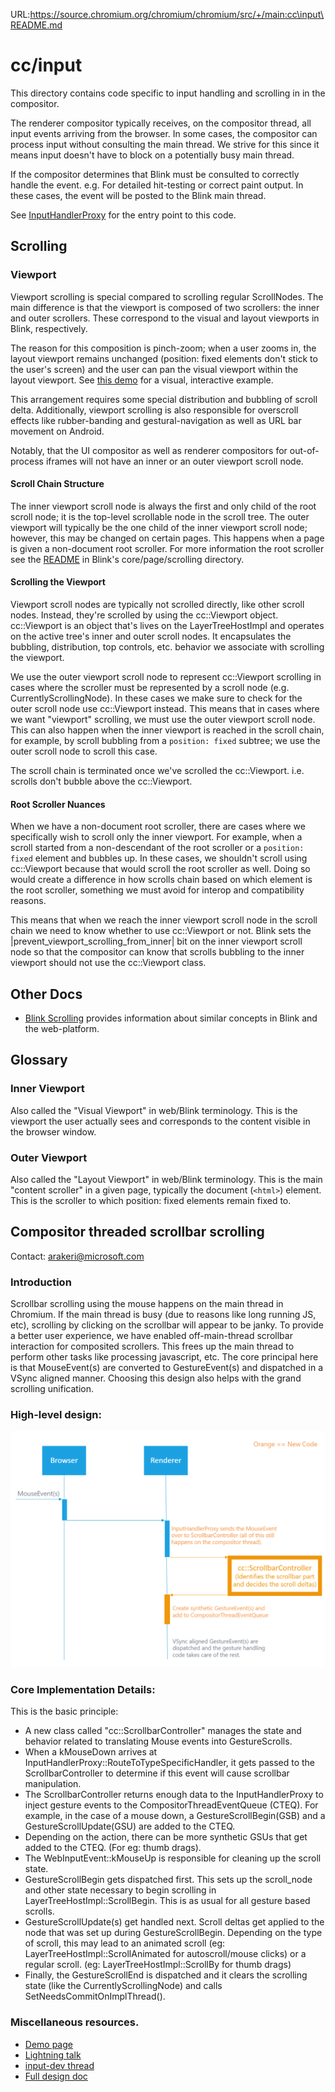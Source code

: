 URL:https://source.chromium.org/chromium/chromium/src/+/main:cc\input\README.md
# cc/input

This directory contains code specific to input handling and scrolling in in the
compositor.

The renderer compositor typically receives, on the compositor thread, all input
events arriving from the browser. In some cases, the compositor can process
input without consulting the main thread. We strive for this since it means
input doesn't have to block on a potentially busy main thread.

If the compositor determines that Blink must be consulted to correctly handle
the event. e.g. For detailed hit-testing or correct paint output. In these
cases, the event will be posted to the Blink main thread.

See [InputHandlerProxy](../../ui/events/blink/input_handler_proxy.cc) for the
entry point to this code.

## Scrolling

### Viewport

Viewport scrolling is special compared to scrolling regular ScrollNodes. The
main difference is that the viewport is composed of two scrollers: the inner
and outer scrollers. These correspond to the visual and layout viewports in
Blink, respectively.

The reason for this composition is pinch-zoom; when a user zooms in, the layout
viewport remains unchanged (position: fixed elements don't stick to the user's
screen) and the user can pan the visual viewport within the layout viewport.
See [this demo](http://bokand.github.io/viewport/index.html) for a visual,
interactive example.

This arrangement requires some special distribution and bubbling of
scroll delta. Additionally, viewport scrolling is also responsible for
overscroll effects like rubber-banding and gestural-navigation as well as URL
bar movement on Android.

Notably, that the UI compositor as well as renderer compositors for
out-of-process iframes will not have an inner or an outer viewport scroll node.

#### Scroll Chain Structure

The inner viewport scroll node is always the first and only child of the root
scroll node; it is the top-level scrollable node in the scroll tree.  The outer
viewport will typically be the one child of the inner viewport scroll node;
however, this may be changed on certain pages. This happens when a page is
given a non-document root scroller. For more information the root
scroller see the
[README](../../third_party/blink/renderer/core/page/scrolling/README.md) in
Blink's core/page/scrolling directory.

#### Scrolling the Viewport

Viewport scroll nodes are typically not scrolled directly, like other scroll
nodes. Instead, they're scrolled by using the cc::Viewport object. cc::Viewport
is an object that's lives on the LayerTreeHostImpl and operates on the active
tree's inner and outer scroll nodes. It encapsulates the bubbling,
distribution, top controls, etc. behavior we associate with scrolling the
viewport.

We use the outer viewport scroll node to represent cc::Viewport scrolling in
cases where the scroller must be represented by a scroll node (e.g.
CurrentlyScrollingNode). In these cases we make sure to check for the outer
scroll node use cc::Viewport instead. This means that in cases where we want
"viewport" scrolling, we must use the outer viewport scroll node. This can also
happen when the inner viewport is reached in the scroll chain, for example, by
scroll bubbling from a `position: fixed` subtree; we use the outer scroll node
to scroll this case.

The scroll chain is terminated once we've scrolled the cc::Viewport. i.e.
scrolls don't bubble above the cc::Viewport.

#### Root Scroller Nuances

When we have a non-document root scroller, there are cases where we
specifically wish to scroll only the inner viewport.  For example, when a
scroll started from a non-descendant of the root scroller or a `position:
fixed` element and bubbles up. In these cases, we shouldn't scroll using
cc::Viewport because that would scroll the root scroller as well. Doing so
would create a difference in how scrolls chain based on which element is the
root scroller, something we must avoid for interop and compatibility reasons.

This means that when we reach the inner viewport scroll node in the scroll
chain we need to know whether to use cc::Viewport or not. Blink sets the
|prevent\_viewport\_scrolling\_from\_inner| bit on the inner viewport scroll
node so that the compositor can know that scrolls bubbling to the inner
viewport should not use the cc::Viewport class.

## Other Docs

* [Blink Scrolling](../../third_party/blink/renderer/core/page/scrolling/README.md)
  provides information about similar concepts in Blink and the web-platform.

## Glossary

### Inner Viewport

Also called the "Visual Viewport" in web/Blink terminology. This is the
viewport the user actually sees and corresponds to the content visible in the
browser window.

### Outer Viewport

Also called the "Layout Viewport" in web/Blink terminology. This is the main
"content scroller" in a given page, typically the document (`<html>`) element.
This is the scroller to which position: fixed elements remain fixed to.

## Compositor threaded scrollbar scrolling
Contact: arakeri@microsoft.com

### Introduction
Scrollbar scrolling using the mouse happens on the main thread in Chromium. If
the main thread is busy (due to reasons like long running JS, etc), scrolling
by clicking on the scrollbar will appear to be janky. To provide a better user
experience, we have enabled off-main-thread scrollbar interaction for composited
scrollers. This frees up the main thread to perform other tasks like processing
javascript, etc. The core principal here is that MouseEvent(s) are converted to
GestureEvent(s) and dispatched in a VSync aligned manner. Choosing this design
also helps with the grand scrolling unification.

### High-level design:

![Image has moved. Contact arakeri@microsoft.com](https://github.com/rahul8805/CompositorThreadedScrollbarDocs/blob/master/designDiag.PNG?raw=true)

### Core Implementation Details:
This is the basic principle:
- A new class called "cc::ScrollbarController" manages the state and behavior
 related to translating Mouse events into GestureScrolls.
- When a kMouseDown arrives at InputHandlerProxy::RouteToTypeSpecificHandler,
 it gets passed to the ScrollbarController to determine if this event will cause
 scrollbar manipulation.
- The ScrollbarController returns enough data to the InputHandlerProxy to inject
 gesture events to the CompositorThreadEventQueue (CTEQ). For example, in the
 case of a mouse down, a GestureScrollBegin(GSB) and a GestureScrollUpdate(GSU)
 are added to the CTEQ.
- Depending on the action, there can be more synthetic GSUs that get added to
 the CTEQ. (For eg: thumb drags).
- The WebInputEvent::kMouseUp is responsible for cleaning up the scroll state.
- GestureScrollBegin gets dispatched first. This sets up the scroll_node and
 other state necessary to begin scrolling in LayerTreeHostImpl::ScrollBegin.
 This is as usual for all gesture based scrolls.
- GestureScrollUpdate(s) get handled next. Scroll deltas get applied to the node
 that was set up during GestureScrollBegin. Depending on the type of scroll,
 this may lead to an animated scroll (eg: LayerTreeHostImpl::ScrollAnimated for
 autoscroll/mouse clicks) or a regular scroll. (eg: LayerTreeHostImpl::ScrollBy
 for thumb drags)
- Finally, the GestureScrollEnd is dispatched and it clears the scrolling state
 (like the CurrentlyScrollingNode) and calls SetNeedsCommitOnImplThread().

### Miscellaneous resources.
- [Demo page](https://rahul8805.github.io/DemoPages/BouncyMoon.html)
- [Lightning talk](https://www.youtube.com/watch?v=FOCHCuGA_MA&t=1150s)
- [input-dev thread](https://groups.google.com/a/chromium.org/forum/#!topic/input-dev/6ACOSDoAik4)
- [Full design doc](https://docs.google.com/document/d/1JqykSXnCkqwA1E3bUhhIi-IgEvM9HZdKtIu_S4Ncm6o/edit#heading=h.agf18oiankjh)
